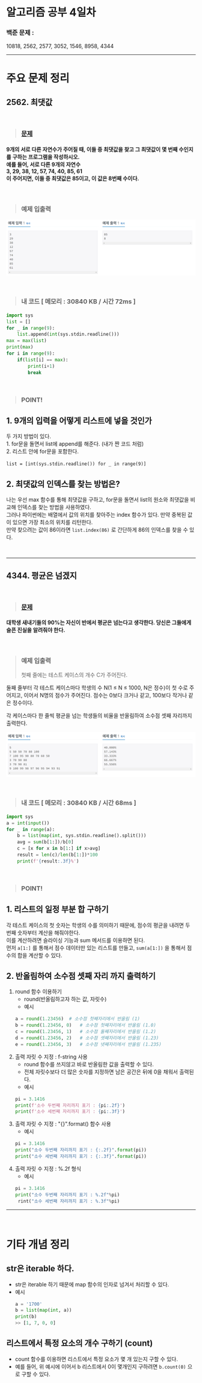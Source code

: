 # 알고리즘 공부 4일차

### 백준 문제 :

10818, 2562, 2577, 3052, 1546, 8958, 4344

---

# 주요 문제 정리

## 2562. 최댓값

<br/>

> ### [문제](https://www.acmicpc.net/problem/2562)

#### 9개의 서로 다른 자연수가 주어질 때, 이들 중 최댓값을 찾고 그 최댓값이 몇 번째 수인지를 구하는 프로그램을 작성하시오. <br/>예를 들어, 서로 다른 9개의 자연수 <br/>3, 29, 38, 12, 57, 74, 40, 85, 61<br/>이 주어지면, 이들 중 최댓값은 85이고, 이 값은 8번째 수이다.

<br/>

> ### 예제 입출력

![problem](./Image/2562.PNG)

<br/>

> ### 내 코드 [ 메모리 : 30840 KB / 시간 72ms ]

```python
import sys
list = []
for _ in range(9):
    list.append(int(sys.stdin.readline()))
max = max(list)
print(max)
for i in range(9):
    if(list[i] == max):
        print(i+1)
        break
```

<br/>

> ### POINT!

## 1. 9개의 입력을 어떻게 리스트에 넣을 것인가

두 가지 방법이 있다.
<br/>1. for문을 돌면서 list에 append를 해준다. (내가 짠 코드 처럼)
<br/>2. 리스트 안에 for문을 포함한다.

`list = [int(sys.stdin.readline()) for _ in range(9)]`

## 2. 최댓값의 인덱스를 찾는 방법은?

나는 우선 max 함수를 통해 최댓값을 구하고, for문을 돌면서 list의 원소와 최댓값을 비교해 인덱스를 찾는 방법을 사용하였다. <br/>
그러나 파이썬에는 배열에서 값의 위치를 찾아주는 index 함수가 있다. 만약 중복된 값이 있으면 가장 최소의 위치를 리턴한다.
<br/>
만약 찾으려는 값이 86이라면
`list.index(86)` 로 간단하게 86의 인덱스를 찾을 수 있다.

<br/>

---

## 4344. 평균은 넘겠지

<br/>

> ### [문제](https://www.acmicpc.net/problem/4344)

#### 대학생 새내기들의 90%는 자신이 반에서 평균은 넘는다고 생각한다. 당신은 그들에게 슬픈 진실을 알려줘야 한다.

<br/>

> ### 예제 입출력
>
> 첫째 줄에는 테스트 케이스의 개수 C가 주어진다.

둘째 줄부터 각 테스트 케이스마다 학생의 수 N(1 ≤ N ≤ 1000, N은 정수)이 첫 수로 주어지고, 이어서 N명의 점수가 주어진다. 점수는 0보다 크거나 같고, 100보다 작거나 같은 정수이다.

각 케이스마다 한 줄씩 평균을 넘는 학생들의 비율을 반올림하여 소수점 셋째 자리까지 출력한다.

![problem](./Image/4344.PNG)

<br/>

> ### 내 코드 [ 메모리 : 30840 KB / 시간 68ms ]

```python
import sys
a = int(input())
for _ in range(a):
    b = list(map(int, sys.stdin.readline().split()))
    avg = sum(b[1:])/b[0]
    c = [x for x in b[1:] if x>avg]
    result = len(c)/len(b[1:])*100
    print(f'{result:.3f}%')
```

<br/>

> ### POINT!

## 1. 리스트의 일정 부분 합 구하기

각 테스트 케이스의 첫 숫자는 학생의 수를 의미하기 때문에, 점수의 평균을 내려면 두 번째 숫자부터 계산을 해줘야한다. <br/> 이를 계산하려면 슬라이싱 기능과 sum 메서드를 이용하면 된다. <br/>
먼저 `a[1:]` 를 통해서 점수 데이터만 있는 리스트를 만들고, `sum(a[1:])` 을 통해서 점수의 합을 계산할 수 있다.

## 2. 반올림하여 소수점 셋째 자리 까지 출력하기

1. round 함수 이용하기
   - round(반올림하고자 하는 값, 자릿수)
   - 예시
   ```python
   a = round(1.23456)  # 소수점 첫째자리에서 반올림 (1)
   b = round(1.23456, 0)   # 소수점 첫째자리에서 반올림 (1.0)
   c = round(1.23456, 1)   # 소수점 둘째자리에서 반올림 (1.2)
   d = round(1.23456, 2)   # 소수점 셋째자리에서 반올림 (1.23)
   e = round(1.23456, 3)   # 소수점 넷째자리에서 반올림 (1.235)
   ```
2. 출력 자릿 수 지정 : f-string 사용
   - round 함수를 쓰지않고 바로 반올림한 값을 출력할 수 있다.
   - 전체 자릿수보다 더 많은 숫자를 지정하면 남은 공간은 뒤에 0을 채워서 출력된다.
   - 예시
   ```python
   pi = 3.1416
   print(f'소수 두번째 자리까지 표기 : {pi:.2f}')
   print(f'소수 세번째 자리까지 표기 : {pi:.3f}')
   ```
3. 출력 자릿 수 지정 : "{}".format() 함수 사용
   - 예시
   ```python
   pi = 3.1416
   print("소수 두번째 자리까지 표기 : {:.2f}".format(pi))
   print("소수 세번째 자리까지 표기 : {:.3f}".format(pi))
   ```
4. 출력 자릿 수 지정 : %.2f 형식
   - 예시
   ```python
   pi = 3.1416
   print("소수 두번째 자리까지 표기 : %.2f"%pi)
    rint("소수 세번째 자리까지 표기 : %.3f"%pi)
   ```

---

<br/>

# 기타 개념 정리

## str은 iterable 하다.

- str은 iterable 하기 때문에 map 함수의 인자로 넘겨서 처리할 수 있다.
- 예시
  ```python
  a = '1700'
  b = list(map(int, a))
  print(b)
  >> [1, 7, 0, 0]
  ```

## 리스트에서 특정 요소의 개수 구하기 (count)

- count 함수를 이용하면 리스트에서 특정 요소가 몇 개 있는지 구할 수 있다.
- 예를 들어, 위 예시에 이어서 b 리스트에서 0이 몇개인지 구하려면 `b.count(0)` 으로 구할 수 있다.
